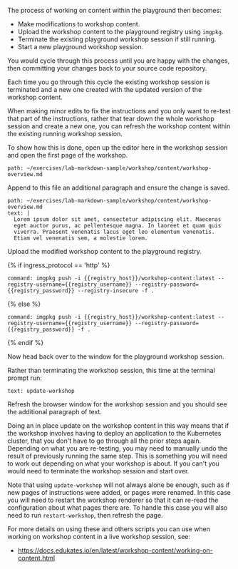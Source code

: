 The process of working on content within the playground then becomes:

* Make modifications to workshop content.
* Upload the workshop content to the playground registry using ``imgpkg``.
* Terminate the existing playground workshop session if still running.
* Start a new playground workshop session.

You would cycle through this process until you are happy with the changes, then committing your changes back to your source code repository.

Each time you go through this cycle the existing workshop session is terminated and a new one created with the updated version of the workshop content.

When making minor edits to fix the instructions and you only want to re-test that part of the instructions, rather that tear down the whole workshop session and create a new one, you can refresh the workshop content within the existing running workshop session.

To show how this is done, open up the editor here in the workshop session and open the first page of the workshop.

```editor:open-file
path: ~/exercises/lab-markdown-sample/workshop/content/workshop-overview.md
```

Append to this file an additional paragraph and ensure the change is saved.

```editor:append-to-file
path: ~/exercises/lab-markdown-sample/workshop/content/workshop-overview.md
text: |
  Lorem ipsum dolor sit amet, consectetur adipiscing elit. Maecenas
  eget auctor purus, ac pellentesque magna. In laoreet et quam quis
  viverra. Praesent venenatis lacus eget leo elementum venenatis.
  Etiam vel venenatis sem, a molestie lorem.
```

Upload the modified workshop content to the playground registry.

{% if ingress_protocol == 'http' %}

```terminal:execute
command: imgpkg push -i {{registry_host}}/workshop-content:latest --registry-username={{registry_username}} --registry-password={{registry_password}} --registry-insecure -f .
```

{% else %}

```terminal:execute
command: imgpkg push -i {{registry_host}}/workshop-content:latest --registry-username={{registry_username}} --registry-password={{registry_password}} -f .
```

{% endif %}

Now head back over to the window for the playground workshop session.

Rather than terminating the workshop session, this time at the terminal prompt run:

```workshop:copy
text: update-workshop
```

Refresh the browser window for the workshop session and you should see the additional paragraph of text.

Doing an in place update on the workshop content in this way means that if the workshop involves having to deploy an application to the Kubernetes cluster, that you don't have to go through all the prior steps again. Depending on what you are re-testing, you may need to manually undo the result of previously running the same step. This is something you will need to work out depending on what your workshop is about. If you can't you would need to terminate the workshop session and start over.

Note that using ``update-workshop`` will not always alone be enough, such as if new pages of instructions were added, or pages were renamed. In this case you will need to restart the workshop renderer so that it can re-read the configuration about what pages there are. To handle this case you will also need to run ``restart-workshop``, then refresh the page.

For more details on using these and others scripts you can use when working on workshop content in a live workshop session, see:

* https://docs.edukates.io/en/latest/workshop-content/working-on-content.html

